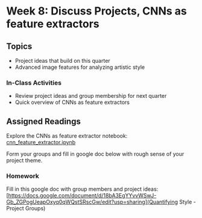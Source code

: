 # Week 8: Discuss Projects, CNNs as feature extractors

## Topics

* Project ideas that build on this quarter
* Advanced image features for analyzing artistic style

### In-Class Activities

* Review project ideas and group membership for next quarter
* Quick overview of CNNs as feature extractors

## Assigned Readings

Explore the CNNs as feature extractor notebook: [cnn_feature_extractor.ipynb](/notebooks/cnn_feature_extractor.ipynb)

Form your groups and fill in google doc below with rough sense of your project theme.

### Homework

Fill in this google doc with group members and project ideas: [https://docs.google.com/document/d/18bA3EgYYvvWSwJ-Gb_ZGPogUeapOxyq0qWQstSRscGw/edit?usp=sharing](Quantifying Style - Project Groups)
